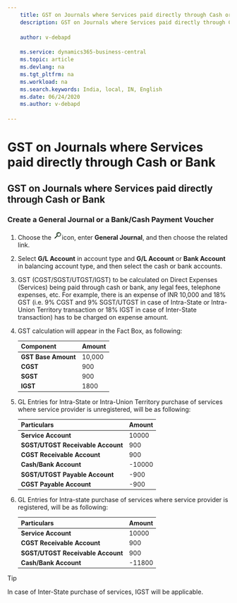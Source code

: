 ```yaml
---
    title: GST on Journals where Services paid directly through Cash or Bank
    description: GST on Journals where Services paid directly through Cash or Bank

    author: v-debapd

    ms.service: dynamics365-business-central
    ms.topic: article
    ms.devlang: na
    ms.tgt_pltfrm: na
    ms.workload: na
    ms.search.keywords: India, local, IN, English
    ms.date: 06/24/2020
    ms.author: v-debapd

---
```

# GST on Journals where Services paid directly through Cash or Bank

## GST on Journals where Services paid directly through Cash or Bank

### Create a General Journal or a Bank/Cash Payment Voucher

1. Choose the ![img](image/search.jpg)icon, enter **General Journal**, and then choose the related link.
2. Select **G/L Account** in account type and **G/L Account** or **Bank Account** in balancing account type, and then select the cash or bank accounts.
3. GST (CGST/SGST/UTGST/IGST) to be calculated on Direct Expenses (Services) being paid through cash or bank, any legal fees, telephone expenses, etc. For example, there is an expense of INR 10,000 and 18% GST (i.e. 9% CGST and 9% SGST/UTGST in case of Intra-State or Intra-Union Territory transaction or 18% IGST in case of Inter-State transaction) has to be charged on expense amount.
4. GST calculation will appear in the Fact Box, as following:
    
    |Component|Amount|
    |----------------------------------|---------------------------------------|  
    |**GST Base Amount**|10,000|  
    |**CGST**|900|  
    |**SGST**|900|
    |**IGST**|1800| 

5. GL Entries for Intra-State or Intra-Union Territory purchase of services where service provider is unregistered, will be as following:
    
    |Particulars|Amount|
    |----------------------------------|---------------------------------------|  
    |**Service Account**|10000|  
    |**SGST/UTGST Receivable Account**|900|  
    |**CGST Receivable Account**|900|
    |**Cash/Bank Account**|-10000|
    |**SGST/UTGST Payable Account**|-900|
    |**CGST Payable Account**|-900|
    
6. GL Entries for Intra-state purchase of services where service provider is registered, will be as following:

    |Particulars|Amount|
    |----------------------------------|---------------------------------------|  
    |**Service Account**|10000| 
    |**CGST Receivable Account**|900| 
    |**SGST/UTGST Receivable Account**|900| 
    |**Cash/Bank Account**|-11800|  

> [!TIP]
> In case of Inter-State purchase of services, IGST will be applicable.




































